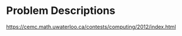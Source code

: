 Problem Descriptions
=================
https://cemc.math.uwaterloo.ca/contests/computing/2012/index.html
